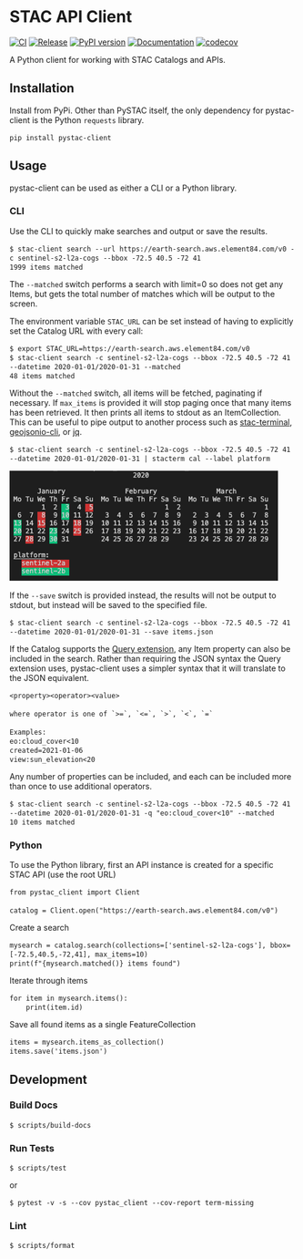 STAC API Client
===============

[![CI](https://github.com/stac-utils/pystac-client/actions/workflows/continuous-integration.yml/badge.svg)](https://github.com/stac-utils/pystac-client/actions/workflows/continuous-integration.yml)
[![Release](https://github.com/stac-utils/pystac-client/actions/workflows/release.yml/badge.svg)](https://github.com/stac-utils/pystac-client/actions/workflows/release.yml)
[![PyPI version](https://badge.fury.io/py/pystac-client.svg)](https://badge.fury.io/py/pystac-client)
[![Documentation](https://readthedocs.org/projects/pystac_client/badge/?version=latest)](https://pystac_client.readthedocs.io/en/latest/)
[![codecov](https://codecov.io/gh/stac-utils/pystac-client/branch/main/graph/badge.svg)](https://codecov.io/gh/stac-utils/pystac-client)

A Python client for working with STAC Catalogs and APIs.

## Installation

Install from PyPi. Other than PySTAC itself, the only dependency for pystac-client is the Python `requests` library.

```shell
pip install pystac-client
```

## Usage

pystac-client can be used as either a CLI or a Python library.

### CLI

Use the CLI to quickly make searches and output or save the results.

```
$ stac-client search --url https://earth-search.aws.element84.com/v0 -c sentinel-s2-l2a-cogs --bbox -72.5 40.5 -72 41
1999 items matched
```

The `--matched` switch performs a search with limit=0 so does not get any Items, but gets the total number of 
matches which will be output to the screen.

The environment variable `STAC_URL` can be set instead of having to explicitly set the Catalog URL with every call:

```
$ export STAC_URL=https://earth-search.aws.element84.com/v0 
$ stac-client search -c sentinel-s2-l2a-cogs --bbox -72.5 40.5 -72 41 --datetime 2020-01-01/2020-01-31 --matched
48 items matched
```

Without the `--matched` switch, all items will be fetched, paginating if necessary. If `max_items` is provided 
it will stop paging once that many items has been retrieved. It then prints all items to stdout as an ItemCollection.
This can be useful to pipe output to another process such as [stac-terminal](https://github.com/stac-utils/stac-terminal),
[geojsonio-cli](https://github.com/mapbox/geojsonio-cli), or [jq](https://stedolan.github.io/jq/).

```
$ stac-client search -c sentinel-s2-l2a-cogs --bbox -72.5 40.5 -72 41 --datetime 2020-01-01/2020-01-31 | stacterm cal --label platform
```

![](docs/source/images/stacterm-cal.png)

If the `--save` switch is provided instead, the results will not be output to stdout, but instead will be saved to
the specified file.

```
$ stac-client search -c sentinel-s2-l2a-cogs --bbox -72.5 40.5 -72 41 --datetime 2020-01-01/2020-01-31 --save items.json
```

If the Catalog supports the [Query extension](https://github.com/radiantearth/stac-api-spec/tree/master/fragments/query),
any Item property can also be included in the search. Rather than requiring the JSON syntax the Query extension uses,
pystac-client uses a simpler syntax that it will translate to the JSON equivalent. 

```
<property><operator><value>

where operator is one of `>=`, `<=`, `>`, `<`, `=`

Examples:
eo:cloud_cover<10
created=2021-01-06
view:sun_elevation<20
```


Any number of properties can be included, and each can be included more than once to use additional operators.

```
$ stac-client search -c sentinel-s2-l2a-cogs --bbox -72.5 40.5 -72 41 --datetime 2020-01-01/2020-01-31 -q "eo:cloud_cover<10" --matched
10 items matched
```

### Python

To use the Python library, first an API instance is created for a specific STAC API (use the root URL)

```
from pystac_client import Client

catalog = Client.open("https://earth-search.aws.element84.com/v0")
```

Create a search
```
mysearch = catalog.search(collections=['sentinel-s2-l2a-cogs'], bbox=[-72.5,40.5,-72,41], max_items=10)
print(f"{mysearch.matched()} items found")
```

Iterate through items

```
for item in mysearch.items():
    print(item.id)
```

Save all found items as a single FeatureCollection

```
items = mysearch.items_as_collection()
items.save('items.json')
```

## Development

### Build Docs

```shell
$ scripts/build-docs
```

### Run Tests

```shell
$ scripts/test
```

or

```shell
$ pytest -v -s --cov pystac_client --cov-report term-missing
```

### Lint

```shell
$ scripts/format
```

